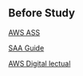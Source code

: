 

Before Study
----

[AWS ASS](https://aws.amazon.com/ko/certification/certified-solutions-architect-associate/)

[SAA Guide](https://github.com/serithemage/AWSCertifiedSolutionsArchitectUnofficialStudyGuide)     

[AWS Digital lectual](https://www.aws.training/SessionSearch?pageNumber=1&courseId=10006)   
